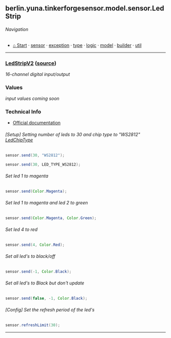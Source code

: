 ## berlin.yuna.tinkerforgesensor.model.sensor.LedStrip
###### Navigation
* [⌂ Start](https://github.com/YunaBraska/tinkerforge-sensor/blob/master/readmeDoc/README.md) · [sensor](https://github.com/YunaBraska/tinkerforge-sensor/blob/master/readmeDoc/berlin/yuna/tinkerforgesensor/model/sensor/README.md) · [exception](https://github.com/YunaBraska/tinkerforge-sensor/blob/master/readmeDoc/berlin/yuna/tinkerforgesensor/model/exception/README.md) · [type](https://github.com/YunaBraska/tinkerforge-sensor/blob/master/readmeDoc/berlin/yuna/tinkerforgesensor/model/type/README.md) · [logic](https://github.com/YunaBraska/tinkerforge-sensor/blob/master/readmeDoc/berlin/yuna/tinkerforgesensor/logic/README.md) · [model](https://github.com/YunaBraska/tinkerforge-sensor/blob/master/readmeDoc/berlin/yuna/tinkerforgesensor/model/README.md) · [builder](https://github.com/YunaBraska/tinkerforge-sensor/blob/master/readmeDoc/berlin/yuna/tinkerforgesensor/model/builder/README.md) · [util](https://github.com/YunaBraska/tinkerforge-sensor/blob/master/readmeDoc/berlin/yuna/tinkerforgesensor/util/README.md)

---
### [LedStripV2](https://github.com/YunaBraska/tinkerforge-sensor/blob/master/readmeDoc/berlin/yuna/tinkerforgesensor/model/sensor/LedStripV2.md) ([source](https://github.com/YunaBraska/tinkerforge-sensor/blob/master/src/main/java/berlin/yuna/tinkerforgesensor/model/sensor/LedStripV2.java))

 *16-channel digital input/output*
 
### Values
 *input values coming soon*
 
### Technical Info
 * [Official documentation](https://www.tinkerforge.com/de/doc/Hardware/Bricklets/LED_Strip_V2.html) 
###### [Setup] Setting number of leds to 30 and chip type to "WS2812" [LedChipType](https://github.com/YunaBraska/tinkerforge-sensor/blob/master/src/main/java/berlin/yuna/tinkerforgesensor/model/type/LedChipType.java)
 
```java
sensor.send(30, "WS2812");
```
 
```java
sensor.send(30, LED_TYPE_WS2812);
```
 
###### Set led 1 to magenta
 
```java
sensor.send(Color.Magenta);
```
 
###### Set led 1 to magenta and led 2 to green
 
```java
sensor.send(Color.Magenta, Color.Green);
```
 
###### Set led 4 to red
 
```java
sensor.send(4, Color.Red);
```
 
###### Set all led's to black/off
 
```java
sensor.send(-1, Color.Black);
```
 
###### Set all led's to Black but don't update
 
```java
sensor.send(false, -1, Color.Black);
```
 
###### [Config] Set the refresh period of the led's
 
```java
sensor.refreshLimit(30);
```

--- 
